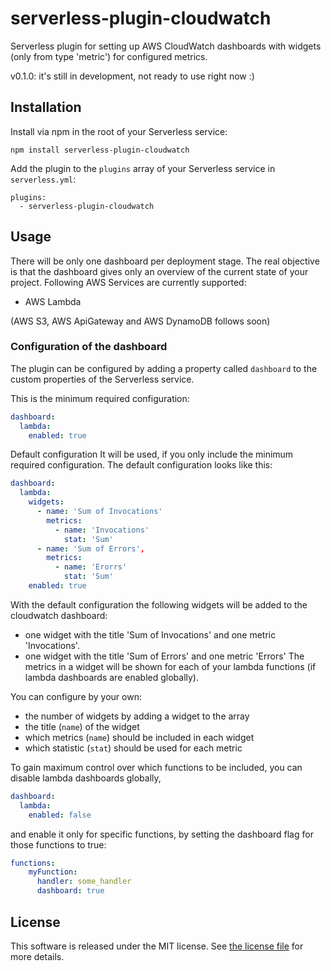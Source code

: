 # serverless-plugin-cloudwatch
Serverless plugin for setting up AWS CloudWatch dashboards with widgets (only from type 'metric') for configured metrics.

v0.1.0: it's still in development, not ready to use right now :) 

## Installation
Install via npm in the root of your Serverless service:

    npm install serverless-plugin-cloudwatch

Add the plugin to the  `plugins`  array of your Serverless service in  `serverless.yml`:

    plugins:
      - serverless-plugin-cloudwatch

## Usage
There will be only one dashboard per deployment stage. 
The real objective is that the dashboard gives only an overview of the current state of your project.
Following AWS Services are currently supported: 

- AWS Lambda

(AWS S3, AWS ApiGateway and AWS DynamoDB follows soon) 

### Configuration of the dashboard
The plugin can be configured by adding a property called `dashboard` to the custom properties of the Serverless service.

This is the minimum required configuration:

```yaml
dashboard:
  lambda:
    enabled: true
```

Default configuration
It will be used, if you only include the minimum required configuration.
The default configuration looks like this:

```yaml
dashboard:
  lambda:
    widgets:
      - name: 'Sum of Invocations'
        metrics: 
          - name: 'Invocations'
            stat: 'Sum'
      - name: 'Sum of Errors',
        metrics: 
          - name: 'Erorrs'
            stat: 'Sum'
    enabled: true
```

With the default configuration the following widgets will be added to the cloudwatch dashboard:
- one widget with the title 'Sum of Invocations' and one metric 'Invocations'. 
- one widget with the title 'Sum of Errors' and one metric 'Errors'
The metrics in a widget will be shown for each of your lambda functions (if lambda dashboards are enabled globally).

You can configure by your own:
- the number of widgets by adding a widget to the array
- the title (`name`) of the widget
- which metrics (`name`) should be included in each widget
- which statistic (`stat`) should be used for each metric


To gain maximum control over which functions to be included, you can disable lambda dashboards globally,
```yaml
dashboard:
  lambda:
    enabled: false
```
and enable it only for specific functions, by setting the dashboard flag for those functions to true:
```yaml
functions:
    myFunction:
      handler: some_handler
      dashboard: true
```


## License

This software is released under the MIT license. See  [the license file](https://github.com/anna-b96/serverless-plugin-cloudwatch/blob/master/LICENSE)  for more details.

